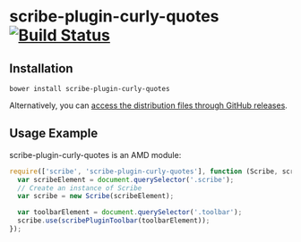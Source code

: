 # scribe-plugin-curly-quotes [![Build Status](https://travis-ci.org/guardian/scribe-plugin-curly-quotes.svg?branch=master)](https://travis-ci.org/guardian/scribe-plugin-curly-quotes)

## Installation
```
bower install scribe-plugin-curly-quotes
```

Alternatively, you can [access the distribution files through GitHub releases](https://github.com/guardian/scribe-plugin-curly-quotes/releases).

## Usage Example

scribe-plugin-curly-quotes is an AMD module:

``` js
require(['scribe', 'scribe-plugin-curly-quotes'], function (Scribe, scribePluginToolbar) {
  var scribeElement = document.querySelector('.scribe');
  // Create an instance of Scribe
  var scribe = new Scribe(scribeElement);

  var toolbarElement = document.querySelector('.toolbar');
  scribe.use(scribePluginToolbar(toolbarElement));
});
```
